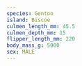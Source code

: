 ```yaml
---
species: Gentoo
island: Biscoe
culmen_length_mm: 45.5
culmen_depth_mm: 15
flipper_length_mm: 220
body_mass_g: 5000
sex: MALE
---
```

